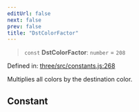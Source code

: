 ```yaml
---
editUrl: false
next: false
prev: false
title: "DstColorFactor"
---
```


> `const` **DstColorFactor**: `number` = `208`

Defined in: [three/src/constants.js:268](https://github.com/DefinitelyMaybe/three-i18n/blob/fa57b79433d1c349ffb23a78727299c8d4190136/three/src/constants.js#L268)

Multiplies all colors by the destination color.

## Constant
